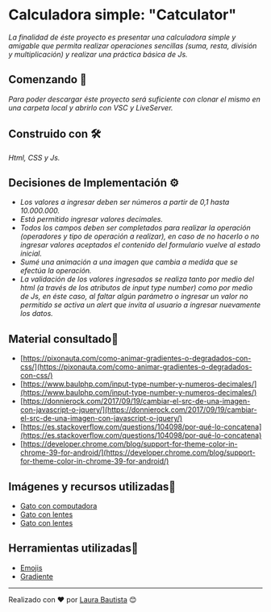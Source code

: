 # Calculadora simple: "Catculator"

_La finalidad de éste proyecto es presentar una calculadora simple y amigable que permita realizar operaciones sencillas (suma, resta, división y multiplicación) y realizar una práctica básica de Js._
## Comenzando 🚀

_Para poder descargar éste proyecto será suficiente con clonar el mismo en una carpeta local y abrirlo con VSC y LiveServer._
## Construido con 🛠️

_Html, CSS y Js._

## Decisiones de Implementación ⚙️

* _Los valores a ingresar deben ser números a partir de 0,1 hasta 10.000.000._
* _Está permitido ingresar valores decimales._
* _Todos los campos deben ser completados para realizar la operación (operadores y tipo de operación a realizar), en caso de no hacerlo o no ingresar valores aceptados el contenido del formulario vuelve al estado inicial._
* _Sumé una animación a una imagen que cambia a medida que se efectúa la operación._
* _La validación de los valores ingresados se realiza tanto por medio del html (a través de los atributos de input type number) como por medio de Js, en éste caso, al faltar algún parámetro o ingresar un valor no permitido se activa un alert que invita al usuario a ingresar nuevamente los datos._

## Material consultado📌 

* [https://pixonauta.com/como-animar-gradientes-o-degradados-con-css/](https://pixonauta.com/como-animar-gradientes-o-degradados-con-css/)
* [https://www.baulphp.com/input-type-number-y-numeros-decimales/](https://www.baulphp.com/input-type-number-y-numeros-decimales/)
* [https://donnierock.com/2017/09/19/cambiar-el-src-de-una-imagen-con-javascript-o-jquery/](https://donnierock.com/2017/09/19/cambiar-el-src-de-una-imagen-con-javascript-o-jquery/)
* [https://es.stackoverflow.com/questions/104098/por-qué-lo-concatena](https://es.stackoverflow.com/questions/104098/por-qué-lo-concatena)
* [https://developer.chrome.com/blog/support-for-theme-color-in-chrome-39-for-android/](https://developer.chrome.com/blog/support-for-theme-color-in-chrome-39-for-android/)




## Imágenes y recursos utilizadas🎨 

* [Gato con computadora](https://www.freepik.es/vector-gratis/lindo-gato-trabajando-laptop-dibujos-animados-vector-icono-ilustracion-animal-tecnologia-icono-concepto-aislado_28565598.htm#page=2&query=Cat&position=6&from_view=author)
* [Gato con lentes](https://www.freepik.es/vector-gratis/lindo-gato-fresco-gafas-dibujos-animados-vector-icono-ilustracion-animal-naturaleza-icono-concepto-aislado_23104955.htm#query=Cat&position=1&from_view=author)
* [Gato con lentes](https://www.freepik.es/vector-gratis/gato-lindo-ejemplo-icono-vector-historieta-agujero-concepto-icono-naturaleza-animal-aislado-premium-vector-estilo-dibujos-animados-plana_23006709.htm#query=Cat&position=2&from_view=author)
<!-- * [Maullido para el botón](https://pixabay.com/?utm_source=link-attribution&utm_medium=referral&utm_campaign=music&utm_content=82957) -->



## Herramientas utilizadas🔨 

* [Emojis](https://emojiterra.com/es)
* [Gradiente](https://cssgradient.io)

---
Realizado con ❤️ por [Laura Bautista](https://github.com/laubg) 😊
